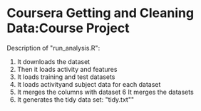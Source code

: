# Coursera Getting and Cleaning Data:Course Project
Description of "run_analysis.R":
1. It downloads the dataset
2. Then it loads activity and features
3. It loads training and test datasets
4. It loads activityand subject data for each dataset
5. It merges the columns with dataset
6 It merges the datasets
7. It generates the tidy data set: "tidy.txt""
